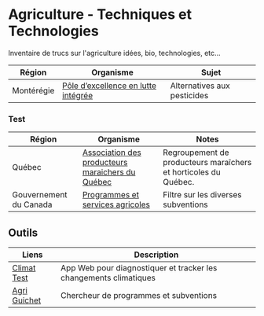 # Agriculture - Techniques et Technologies
Inventaire de trucs sur l'agriculture idées, bio, technologies, etc...

|Région|Organisme|Sujet|
|---|---|---|
|Montérégie|[Pôle d’excellence en lutte intégrée](http://agrobonsens.com/qui-est-le-peli/)|Alternatives aux pesticides|
  
    
### Test
|Région|Organisme|Notes|
|---|---|---|
|Québec|[Association des producteurs maraichers du Québec](https://apmquebec.com/)|Regroupement de producteurs maraîchers et horticoles du Québec.|
|Gouvernement du Canada|[Programmes et services agricoles](https://agriculture.canada.ca/fr/programmes)|Filtre sur les diverses subventions|
  
  
## Outils  
|Liens|Description|
|---|---|
|[ Climat Test ](https://risquesclimatiques.apmquebec.com/diagnostics)| App Web pour diagnostiquer et tracker les changements climatiques|  
|[ Agri Guichet ](https://agpal.ca/en/search-agpal?region=Quebec&pageSize=25&sort=score:desc)| Chercheur de programmes et subventions|  
  
  
